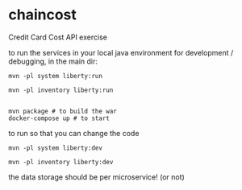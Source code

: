 # chaincost
Credit Card Cost API exercise 

to run the services in your local java environment for development / debugging, in the main dir:
```
mvn -pl system liberty:run

mvn -pl inventory liberty:run


mvn package # to build the war
docker-compose up # to start
```

to run so that you can change the code

```
mvn -pl system liberty:dev

mvn -pl inventory liberty:dev

```
the data storage should be per microservice!
(or not)
